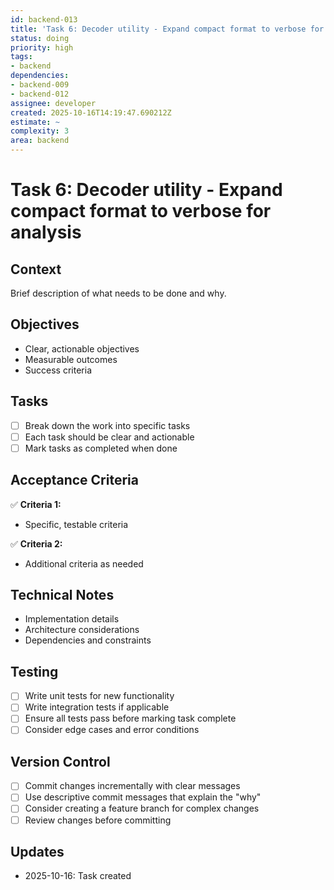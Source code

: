 ```yaml
---
id: backend-013
title: 'Task 6: Decoder utility - Expand compact format to verbose for analysis'
status: doing
priority: high
tags:
- backend
dependencies:
- backend-009
- backend-012
assignee: developer
created: 2025-10-16T14:19:47.690212Z
estimate: ~
complexity: 3
area: backend
---
```


# Task 6: Decoder utility - Expand compact format to verbose for analysis

## Context
Brief description of what needs to be done and why.

## Objectives
- Clear, actionable objectives
- Measurable outcomes
- Success criteria

## Tasks
- [ ] Break down the work into specific tasks
- [ ] Each task should be clear and actionable
- [ ] Mark tasks as completed when done

## Acceptance Criteria
✅ **Criteria 1:**
- Specific, testable criteria

✅ **Criteria 2:**
- Additional criteria as needed

## Technical Notes
- Implementation details
- Architecture considerations
- Dependencies and constraints

## Testing
- [ ] Write unit tests for new functionality
- [ ] Write integration tests if applicable
- [ ] Ensure all tests pass before marking task complete
- [ ] Consider edge cases and error conditions

## Version Control
- [ ] Commit changes incrementally with clear messages
- [ ] Use descriptive commit messages that explain the "why"
- [ ] Consider creating a feature branch for complex changes
- [ ] Review changes before committing

## Updates
- 2025-10-16: Task created